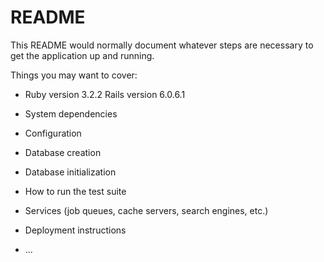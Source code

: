# README

This README would normally document whatever steps are necessary to get the
application up and running.

Things you may want to cover:

* Ruby version 3.2.2
  Rails version 6.0.6.1


* System dependencies

* Configuration

* Database creation

* Database initialization

* How to run the test suite

* Services (job queues, cache servers, search engines, etc.)

* Deployment instructions

* ...
